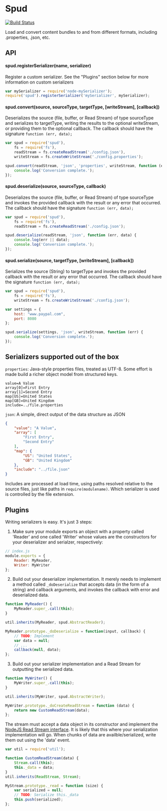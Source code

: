 # Spud

[![Build Status](https://travis-ci.org/krakenjs/spud.svg?branch=master)](https://travis-ci.org/krakenjs/spud)

Load and convert content bundles to and from different formats, including .properties, .json, etc.

API
---

#### spud.registerSerializer(name, serializer)
Register a custom serializer. See the "Plugins" section below for more information on custom serializers

```javascript
var mySerializer = require('node-mySerializer');
require('spud').registerSerializer('mySerializer', mySerializer);
```


#### spud.convert(source, sourceType, targetType, [writeStream], [callback])
Deserializes the source (file, buffer, or Read Stream) of type sourceType and serializes to targetType, writing the results to the optional writeStream, or providing them to the optional callback. The callback should have the signature `function (err, data);`

```javascript
var spud = require('spud'),
	fs = require('fs'),
	readStream = fs.createReadStream('./config.json'),
	writeStream = fs.createWriteStream('./config.properties');

spud.convert(readStream, 'json', 'properties', writeStream, function (err) {
	console.log('Conversion complete.');
});
```


#### spud.deserialize(source, sourceType, callback)
Deserializes the source (file, buffer, or Read Stream) of type sourceType and invokes the provided callback with the result or any error that occurred. The callback should have the signature `function (err, data);`

```javascript
var spud = require('spud'),
	fs = require('fs'),
	readStream = fs.createReadStream('./config.json');

spud.deserialize(readStream, 'json', function (err, data) {
	console.log(err || data);
	console.log('Conversion complete.');
});
```


#### spud.serialize(source, targetType, [writeStream], [callback])
Serializes the source (String) to targetType and invokes the provided callback with the result
or any error that occurred. The callback should have the signature `function (err, data);`
```javascript
var spud = require('spud'),
	fs = require('fs'),
	writeStream = fs.createWriteStream('./config.json');

var settings = {
	host: "www.paypal.com",
	port: 8080
};

spud.serialize(settings, 'json', writeStream, function (err) {
	console.log('Conversion complete.');
});
```

Serializers supported out of the box
------------------------------------

`properties`: Java-style properties files, treated as UTF-8. Some effort is made build a richer object model from structured keys.

```properties
value=A Value
array[0]=First Entry
array[1]=Second Entry
map[US]=United States
map[GB]=United Kingdom
include=../file.properties
```

`json`: A simple, direct output of the data structure as JSON

```json
{
    "value": "A Value",
    "array": [
        "First Entry",
        "Second Entry"
    ],
    "map": {
        "US": "United States",
        "GB": "United Kingdom"
    },
    "include": "../file.json"
}
```

Includes are processed at load time, using paths resolved relative to the source files, just like paths in `require(modulename)`. Which serializer is used is controlled by the file extension.


Plugins
---------------------------
Writing serializers is easy. It's just 3 steps:

1) Make sure your module exports an object with a property called 'Reader' and one called 'Writer' whose values
are the constructors for your deserializer and serialzer, respectively:

```javascript
// index.js
module.exports = {
	Reader: MyReader,
	Writer: MyWriter
};
```

2) Build out your deserializer implementation. It merely needs to implement a method called `_doDeserialize` that
accepts data (in the form of a string) and callback arguments, and invokes the callback with error and deserialized data.

```javascript
function MyReader() {
    MyReader.super_.call(this);
}

util.inherits(MyReader, spud.AbstractReader);

MyReader.prototype._doDeserialize = function(input, callback) {
    // TODO: Implement
    var data = null;
    // ...
    callback(null, data);
};
```

3) Build out your serializer implementation and a Read Stream for outputting the serialized data.

```javascript
function MyWriter() {
    MyWriter.super_.call(this);
}

util.inherits(MyWriter, spud.AbstractWriter);

MyWriter.prototype._doCreateReadStream = function (data) {
    return new CustomReadStream(data);
};
```

The stream must accept a data object in its constructor and implement the [NodeJS Read Stream interface](http://nodejs.org/api/stream.html#stream_readable_stream). It is likely that this where your serialization implementation will go. When chunks of data are availble/serialized, write them out using the 'data' event.

```javascript
var util = require('util');

function CustomReadStream(data) {
	Stream.call(this);
	this._data = data;
}
util.inherits(ReadStream, Stream);

MyStream.prototype._read = function (size) {
	var serialized = null;
	// TODO: Serialize this._data
	this.push(serialized);
};
```

